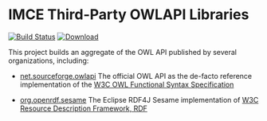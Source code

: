 # IMCE Third-Party OWLAPI Libraries

[![Build Status](https://travis-ci.org/JPL-IMCE/imce.third_party.owlapi_scala_libraries.svg?branch=master)](https://travis-ci.org/JPL-IMCE/imce.third_party.owlapi_scala_libraries)
[ ![Download](https://api.bintray.com/packages/jpl-imce/gov.nasa.jpl.imce/imce.third_party.owlapi_scala_libraries/images/download.svg) ](https://bintray.com/jpl-imce/gov.nasa.jpl.imce/imce.third_party.owlapi_scala_libraries/_latestVersion)
 
This project builds an aggregate of the OWL API published by several organizations, including:

- [net.sourceforge.owlapi](https://github.com/owlcs/owlapi) The official OWL API as the de-facto reference implementation of the [W3C OWL Functional Syntax Specification](https://www.w3.org/TR/owl2-syntax/)

- [org.openrdf.sesame](http://rdf4j.org) The Eclipse RDF4J Sesame implementation of [W3C Resource Description Framework, RDF](https://www.w3.org/RDF/)
